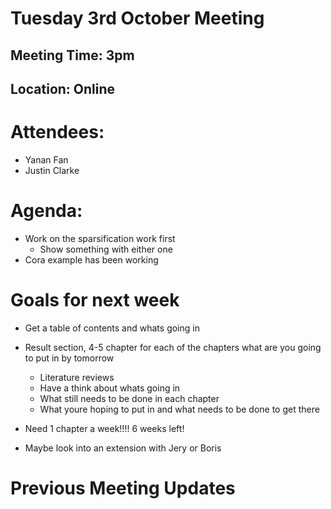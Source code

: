 # Tuesday 3rd October Meeting

## Meeting Time: 3pm

## Location: Online

# Attendees:

- Yanan Fan
- Justin Clarke

# Agenda:

- Work on the sparsification work first
  - Show something with either one
- Cora example has been working

# Goals for next week

- Get a table of contents and whats going in
- Result section, 4-5 chapter for each of the chapters what are you going to put in by tomorrow

  - Literature reviews
  - Have a think about whats going in
  - What still needs to be done in each chapter
  - What youre hoping to put in and what needs to be done to get there

- Need 1 chapter a week!!!! 6 weeks left!
- Maybe look into an extension with Jery or Boris

# Previous Meeting Updates

